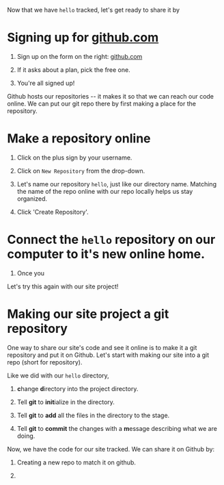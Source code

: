 Now that we have `hello` tracked, let's get ready to share it by

# Signing up for [github.com](https://github.com)

1. Sign up on the form on the right: [github.com](https://github.com)

1. If it asks about a plan, pick the free one.

1. You're all signed up!

Github hosts our repositories -- it makes it so that we can reach our code online.  We can put our git repo there by first making a place for the repository.

# Make a repository online

1. Click on the plus sign by your username.

1. Click on `New Repository` from the drop-down.

1. Let's name our repository `hello`, just like our directory name.  Matching the name of the repo online with our repo locally helps us stay organized.

1. Click 'Create Repository'.

# Connect the `hello` repository on our computer to it's new online home.

1. Once you 








Let's try this again with our site project!

# Making our site project a git repository

One way to share our site's code and see it online is to make it a git repository and put it on Github.  Let's start with making our site into a git repo (short for repository).

Like we did with our `hello` directory,

1. **c**hange **d**irectory into the project directory.

1. Tell **git** to **init**ialize in the directory.

1. Tell **git** to **add** all the files in the directory to the stage.

1. Tell **git** to **commit** the changes with a **m**essage describing what we are doing.

Now, we have the code for our site tracked.  We can share it on Github by:

1. Creating a new repo to match it on github.

1.
